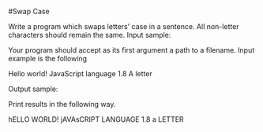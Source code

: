 #Swap Case

 Write a program which swaps letters' case in a sentence. All non-letter characters should remain the same.
Input sample:

Your program should accept as its first argument a path to a filename. Input example is the following

Hello world!
JavaScript language 1.8
A letter

Output sample:

Print results in the following way.

hELLO WORLD!
jAVAsCRIPT LANGUAGE 1.8
a LETTER
